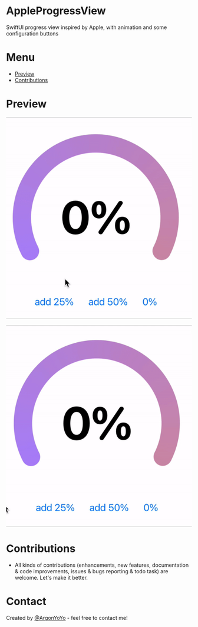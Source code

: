 # AppleProgressView
SwiftUI progress view inspired by Apple, with animation and some configuration buttons

# Menu
* [Preview](#preview)
* [Contributions](#contributions)

# Preview

![](ReadmeSource/apple%20progress%20view%20demo.gif)

![](ReadmeSource/appleprogressviewshort.gif)


# Contributions

* All kinds of contributions (enhancements, new features, documentation & code improvements, issues & bugs reporting & todo task) are welcome. Let's make it better.

# Contact
Created by [@ArgonYoYo](https://twitter.com/ArgonYoYo) - feel free to contact me!

